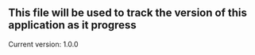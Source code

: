 ## This file will be used to track the version of this application as it progress

Current version: 1.0.0
